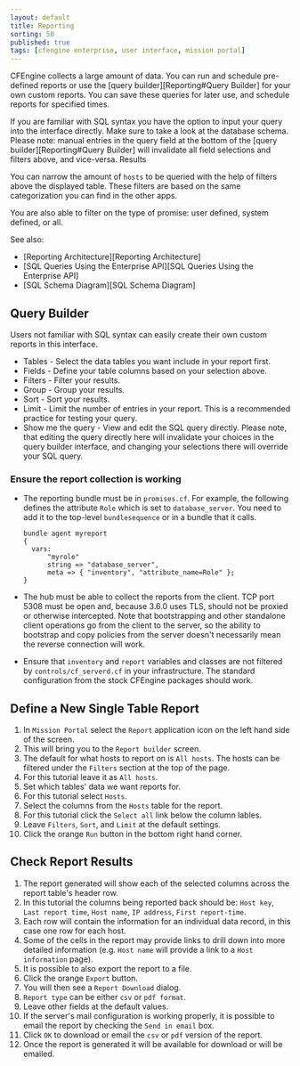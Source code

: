 ```yaml
---
layout: default
title: Reporting
sorting: 50
published: true
tags: [cfengine enterprise, user interface, mission portal]
---
```


CFEngine collects a large amount of data. You can run and schedule pre-defined reports or use the [query builder][Reporting#Query Builder] for your own custom reports. You can save these queries for later use, and schedule reports for specified times.

If you are familiar with SQL syntax you have the option to input your query into the interface directly. Make sure to take a look at the database schema. Please note: manual entries in the query field at the bottom of the [query builder][Reporting#Query Builder] will invalidate all field selections and filters above, and vice-versa.
Results

You can narrow the amount of `hosts` to be queried with the help of filters above the displayed table. These filters are based on the same categorization you can find in the other apps.

You are also able to filter on the type of promise: user defined, system defined, or all.

See also:

* [Reporting Architecture][Reporting Architecture]
* [SQL Queries Using the Enterprise API][SQL Queries Using the Enterprise API]
* [SQL Schema Diagram][SQL Schema Diagram]

## Query Builder ##

Users not familiar with SQL syntax can easily create their own custom reports in this interface.

* Tables - Select the data tables you want include in your report first.
* Fields - Define your table columns based on your selection above.
* Filters - Filter your results.
* Group - Group your results.
* Sort - Sort your results.
* Limit - Limit the number of entries in your report. This is a recommended practice for testing your query.
* Show me the query - View and edit the SQL query directly. Please note, that editing the query directly here will invalidate your choices in the query builder interface, and changing your selections there will override your SQL query.

### Ensure the report collection is working ###

* The reporting bundle must be in `promises.cf`. For example, the
following defines the attribute `Role` which is set to
`database_server`. You need to add it to the top-level
`bundlesequence` or in a bundle that it calls.

	```cf3
	bundle agent myreport
	{
	  vars:
		  "myrole"
		  string => "database_server",
		  meta => { "inventory", "attribute_name=Role" };
	}
	```

* The hub must be able to collect the reports from the client. TCP
port 5308 must be open and, because 3.6.0 uses TLS, should not be
proxied or otherwise intercepted. Note that bootstrapping and other
standalone client operations go from the client to the server, so the
ability to bootstrap and copy policies from the server doesn't
necessarily mean the reverse connection will work.

* Ensure that `inventory` and `report` variables and classes are not
filtered by `controls/cf_serverd.cf` in your infrastructure. The
standard configuration from the stock CFEngine packages should work.

## Define a New Single Table Report ##

1. In `Mission Portal` select the `Report` application icon on the left hand side of the screen.
2. This will bring you to the `Report builder` screen.
3. The default for what hosts to report on is `All hosts`. The hosts can be filtered under the `Filters` section at the top of the page.
4. For this tutorial leave it as `All hosts`.
5. Set which tables' data we want reports for.
6. For this tutorial select `Hosts`.
7. Select the columns from the `Hosts` table for the report.
8. For this tutorial click the `Select all` link below the column lables.
9. Leave `Filters`, `Sort`, and `Limit` at the default settings.
10. Click the orange `Run` button in the bottom right hand corner.

## Check Report Results ##

1. The report generated will show each of the selected columns across the report table's header row.
2. In this tutorial the columns being reported back should be: `Host key`, `Last report time`, `Host name`, `IP address`, `First report-time`. 
3. Each row will contain the information for an individual data record, in this case one row for each host.
4. Some of the cells in the report may provide links to drill down into more detailed information (e.g. `Host name` will provide a link to a `Host information` page).
5. It is possible to also export the report to a file.
6. Click the orange `Export` button.
7. You will then see a `Report Download` dialog.
8. `Report type` can be either `csv` or `pdf format`.
9. Leave other fields at the default values.
10. If the server's mail configuration is working properly, it is possible to email the report by checking the `Send in email` box.
11. Click `OK` to download or email the `csv` or `pdf` version of the report.
12. Once the report is generated it will be available for download or will be emailed.